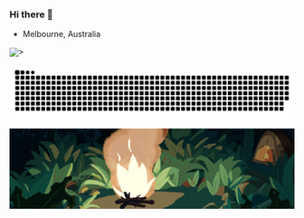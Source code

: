 ### Hi there 👋
- Melbourne, Australia


<img height="180em" src="https://github-readme-stats-eight-theta.vercel.app/api?username=benhrpr&show_icons=true&theme=vision-friendly-dark&include_all_commits=true&count_private=true" align=center>>

<picture>
  <source media="(prefers-color-scheme: dark)" srcset="https://raw.githubusercontent.com/benhrpr/benhrpr/output/github-contribution-grid-snake-dark.svg">
  <source media="(prefers-color-scheme: light)" srcset="https://raw.githubusercontent.com/benhrpr/benhrpr/output/github-contribution-grid-snake.svg">
  <img alt="github contribution grid snake animation" src="https://raw.githubusercontent.com/benhrpr/benhrpr/output/github-contribution-grid-snake.svg">
</picture>

<img alt="Campfire" src="https://raw.githubusercontent.com/Benhrpr/Benhrpr/main/campfire.gif" align=center>
